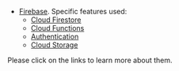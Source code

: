 - [Firebase](https://firebase.google.com/). Specific features used:
    - [Cloud Firestore](https://firebase.google.com/docs/firestore)
    - [Cloud Functions](https://firebase.google.com/docs/functions)
    - [Authentication](https://firebase.google.com/docs/auth)
    - [Cloud Storage](https://firebase.google.com/docs/storage)

Please click on the links to learn more about them.
